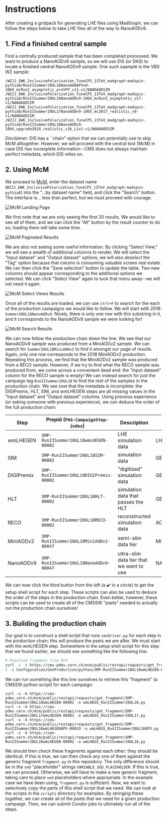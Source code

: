 # Instructions
After creating a gridpack for generating LHE files using MadGraph, we can follow the steps below to take LHE files all of the way to NanoAODv9.

## 1. Find a finished central sample
Find a centrally produced sample that has been completed processed. 
We want to produce a NanoAODv9 sample, so we will use DIS (or DAS) to locate a finished central NanoAODv9 sample. 
One such saample is the VBS WZ sample:
```
/WZJJ_EWK_InclusivePolarization_TuneCP5_13TeV_madgraph-madspin-pythia8/RunIISummer20UL16NanoAODAPVv9-106X_mcRun2_asymptotic_preVFP_v11-v1/NANOAODSIM
/WZJJ_EWK_InclusivePolarization_TuneCP5_13TeV_madgraph-madspin-pythia8/RunIISummer20UL16NanoAODv9-106X_mcRun2_asymptotic_v17-v1/NANOAODSIM
/WZJJ_EWK_InclusivePolarization_TuneCP5_13TeV_madgraph-madspin-pythia8/RunIISummer20UL17NanoAODv9-106X_mc2017_realistic_v9-v1/NANOAODSIM
/WZJJ_EWK_InclusivePolarization_TuneCP5_13TeV_madgraph-madspin-pythia8/RunIISummer20UL18NanoAODv9-106X_upgrade2018_realistic_v16_L1v1-v1/NANOAODSIM
```
*Disclaimer*: DIS has a ``chain" option that we can potentially use to skip McM alltogether. 
However, we will proceed with the central tool (McM) in case DIS has incomplete information--CMS does not always maintain perfect metadata, which DIS relies on.

## 2. Using McM
We proceed to [McM](https://cms-pdmv.cern.ch/mcm/), enter the dataset name (`WZJJ_EWK_InclusivePolarization_TuneCP5_13TeV_madgraph-madspin-pythia8`) into the "...by dataset name" field, and click the "Search" button.
The interface is... less than perfect, but we must proceed with courage. 

![McM Landing Page](/path/to/img)

We first note that we are only seeing the first 20 results. 
We would like to see _all_ of them, and we can click the "All" button by the result counter to do so; loading them will take some time.

![McM Paginated Results](/path/to/img)

We are also not seeing some useful information. 
By clicking "Select View," we will see a wealth of additional columns to render. 
We will select the "Input dataset" and "Output dataset" options; we will also _deselect_ the "Tag" option because that column is consuming valuable screen real estate.
We can then click the "Save selection" button to update the table. 
Two new columns should appear corresponding to the additional options we selected.
We can click "Select View" again to tuck that menu away--we will not need it again.

![McM Select Views Results](/path/to/img)

Once all of the results are loaded, we can use `ctrl+F` to search for the each of the production campaigns we would like to follow.
We will start with 2018: `Summer20UL18NanoAODv9`.
Nicely, there is only one row with this substring in it, and it corresponds to the NanoAODv9 sample we were looking for!

![McM Search Results](/path/to/img)

We can now follow the production chain down the line. We see that our NanoAODv9 sample was produced from a MiniAODv2 sample. 
We can search for `Summer20UL18MiniAODv2` to find it amongst our page of results.
Again, only one row corresponds to the 2018 MiniAODv2 production.
Repeating this process, we find that the MiniAODv2 sample was produced from a RECO sample.
However, if we try to find what the RECO sample was produced from, we come across a convenient dead end: the "Input dataset" column for the RECO sample is empty!
We can instead search for just the campaign tag `RunIISummer20UL18` to find the rest of the samples in the production chain.
We see now that the metadata is incomplete: the DIGIPremix, HLT, SIM, and wmLHEGEN steps are all missing values in the "Input dataset" and "Output dataset" columns.
Using previous experience (or asking someone with previous experience), we can deduce the order of the full production chain:

| Step       | Prepid (`PAG-CampaignStep-index`)       | Description                                                        | Data Tier  |
| ---------- | --------------------------------------- | ------------------------------------------------------------------ | ---------- |
| wmLHEGEN   | `SMP-RunIISummer20UL18wmLHEGEN-00002`   | LHE simulation data                                                | LHEGENSIM  |
| SIM        | `SMP-RunIISummer20UL18SIM-00002`        | simulation data                                                    | GENSIM     |
| DIGIPremix | `SMP-RunIISummer20UL18DIGIPremix-00002` | "digitized" simulation data                                        | GENSIMDIGI |
| HLT        | `SMP-RunIISummer20UL18HLT-00002`        | simulation data that passes the HLT                                | GENSIMRAW  |
| RECO       | `SMP-RunIISummer20UL18RECO-00002`       | reconstructed simulation data                                      | AODSIM     |
| MiniAODv2  | `SMP-RunIISummer20UL18MiniAODv2-00047`  | semi-slim data tier                                                | MINIAODSIM |
| NanoAODv9  | `SMP-RunIISummer20UL18NanoAODv9-00047`  | ultra-slim data tier that we want to use                           | NANOAODSIM |

We can now click the third button from the left (a :heavy_check_mark: in a circle) to get the setup shell script for each step.
These scripts can also be used to deduce the order of the steps in the production chain.
Even better, however, these scripts can be used to create all of the CMSSW "psets" needed to actually _run_ the production chain ourselves!

## 3. Building the production chain
Our goal is to construct a shell script that runs `cmsDriver.py` for each step in the production chain; this will produce the psets we are after.
We must start with the wmLHEGEN step. 
Somewhere in the setup shell script for this step that we found earlier, we should see something like the following line:
```bash
# Download fragment from McM
curl -s -k https://cms-pdmv.cern.ch/mcm/public/restapi/requests/get_fragment/SMP-RunIISummer20UL18wmLHEGEN-00002 --retry 3 --create-dirs -o Configuration/GenProduction/python/SMP-RunIISummer20UL18wmLHEGEN-00002-fragment.py
[ -s Configuration/GenProduction/python/SMP-RunIISummer20UL18wmLHEGEN-00002-fragment.py ] || exit $?;
```
We can run something like this line ourselves to retrieve this "fragment" (a CMSSW python script) for each campaign:
```
curl -s -k https://cms-pdmv.cern.ch/mcm/public/restapi/requests/get_fragment/SMP-RunIISummer20UL18wmLHEGEN-00002 -o wmLHEGS_RunIISummer20UL18.py
curl -s -k https://cms-pdmv.cern.ch/mcm/public/restapi/requests/get_fragment/SMP-RunIISummer20UL17wmLHEGEN-00001 -o wmLHEGS_RunIISummer20UL17.py
curl -s -k https://cms-pdmv.cern.ch/mcm/public/restapi/requests/get_fragment/SMP-RunIISummer20UL16wmLHEGENAPV-00019 -o wmLHEGS_RunIISummer20UL16APV.py
curl -s -k https://cms-pdmv.cern.ch/mcm/public/restapi/requests/get_fragment/SMP-RunIISummer20UL16wmLHEGEN-00002 -o wmLHEGS_RunIISummer20UL16.py
```
We should then check these fragments against each other: they should be identical.
If this is true, we can then check any one of them against the generic fragment `fragment.py` in this repository.
The only difference should be in the `sed` "placeholder" strings `VARIABLE_SED_PLACEHOLDER`.
If this is true, we can proceed.
Otherwise, we will have to make a new generic fragment, taking care to place `sed` placeholders where appropriate.
In the example case we have been using, `fragment.py` is sufficient.
Now, we want to selectively copy the parts of this shell script that we need.
We can look at the scripts in the `scripts` directory for examples.
By stringing these together, we can create all of the psets that we need for a given production campaign.
Then, we can submit Condor jobs to ultimately run all of the steps.
